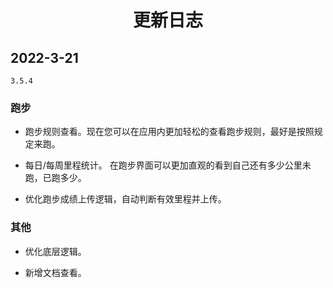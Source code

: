 <h1 align="center">更新日志</h1>


## 2022-3-21

`3.5.4`

### 跑步

- 跑步规则查看。现在您可以在应用内更加轻松的查看跑步规则，最好是按照规定来跑。

- 每日/每周里程统计。 在跑步界面可以更加直观的看到自己还有多少公里未跑，已跑多少。

- 优化跑步成绩上传逻辑，自动判断有效里程并上传。

### 其他

- 优化底层逻辑。

- 新增文档查看。
